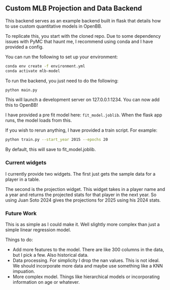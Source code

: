## Custom MLB Projection and Data Backend

This backend serves as an example backend built in flask that details how to use custom quantitative models in OpenBB.

To replicate this, you start with the cloned repo.  Due to some dependency issues with PyMC that haunt me, I recommend using conda and I have provided a config.

You can run the following to set up your environment:
```bash
conda env create -f environment.yml
conda activate mlb-model
```
To run the backend, you just need to do the following:
```bash
python main.py
```
This will launch a development server on 127.0.0.1:1234.  You can now add this to OpenBB!

I have provided a pre fit model here: `fit_model.joblib`.  When the flask app runs, the model loads from this.

If you wish to rerun anything, I have provided a train script.  For example:
```bash 
python train.py --start_year 2015 --epochs 20
```

By default, this will save to fit_model.joblib.

### Current widgets
I currently provide two widgets.  The first just gets the sample data for a player in a table.

The second is the projection widget.  This widget takes in a player name and a year and returns the projected stats for that player in the next year. 
So using Juan Soto 2024 gives the projections for 2025 using his 2024 stats.

### Future Work
This is as simple as I could make it.  Well slightly more complex than just a simple linear regression model.

Things to do:
- Add more features to the model.  There are like 300 columns in the data, but I pick a few.  Also historical data.
- Data processing.  For simplicity I drop the nan values.  This is not ideal.  We should incorporate more data and maybe use something like a KNN impuation.
- More complex model.  Things like hierarchical models or incorporating information on age or whatever.